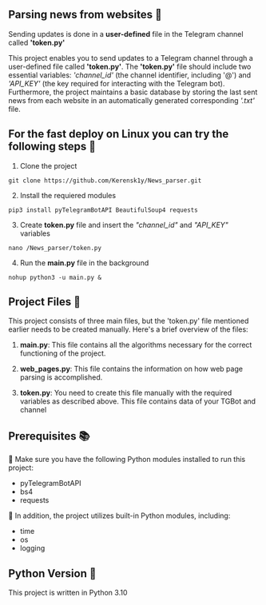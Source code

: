 ## Parsing news from websites :newspaper:
Sending updates is done in a __user-defined__ file in the Telegram channel called **'token.py'**

This project enables you to send updates to a Telegram channel through a user-defined file called **'token.py'**. The **'token.py'** file should include two essential variables: _'channel_id'_ (the channel identifier, including '@') and _'API_KEY'_ (the key required for interacting with the Telegram bot). Furthermore, the project maintains a basic database by storing the last sent news from each website in an automatically generated corresponding _'.txt'_ file.

## For the fast deploy on Linux you can try the following steps 🐳
1. Clone the project
```
git clone https://github.com/Kerensk1y/News_parser.git
```
2. Install the requiered modules
```
pip3 install pyTelegramBotAPI BeautifulSoup4 requests
```
3. Create **token.py** file and insert the _"channel_id"_ and _"API_KEY"_ variables
```
nano /News_parser/token.py
```
4. Run the **main.py** file in the background
```
nohup python3 -u main.py &
```
## Project Files 📂

This project consists of three main files, but the 'token.py' file mentioned earlier needs to be created manually. Here's a brief overview of the files:

1. **main.py**: This file contains all the algorithms necessary for the correct functioning of the project.

2. **web_pages.py**: This file contains the information on how web page parsing is accomplished.

3. **token.py**: You need to create this file manually with the required variables as described above. This file contains data of your TGBot and channel 

## Prerequisites 📚

:pushpin: Make sure you have the following Python modules installed to run this project:

- pyTelegramBotAPI
- bs4
- requests

:pushpin: In addition, the project utilizes built-in Python modules, including:

- time
- os
- logging

## Python Version 🐍

This project is written in Python 3.10
